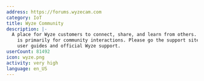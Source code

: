 ```yaml
---
address: https://forums.wyzecam.com
category: IoT
title: Wyze Community
description: |-
  A place for Wyze customers to connect, share, and learn from others. This community
    is primarily for community interactions. Please go the support site for product
    user guides and official Wyze support.
userCount: 81492
icon: wyze.png
activity: very high
language: en_US
---
```

